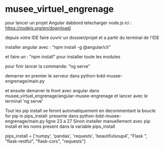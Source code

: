 # musee_virtuel_engrenage

pour lancer un projet Angular dabbord telecharger node.js ici : https://nodejs.org/en/download/

depuis votre IDE faire ouvrir un dossier/projet et a partir du terminal de l'IDE

installer angular avec : "npm install -g @angular/cli"

et faire un : "npm install" pour installer toute les modules

pour finir lancer la commande: "ng serve"

demarrer en premier le serveur dans python-bdd-musee-engrenage/main.py

et ensuite demarrer le front avec angular dans musee_virtuel_engrenage/angular-musee-engrenage et lancer avec le terminal 'ng serve'

Tout les pip install se feront automatiquement en decommentant la boucle for pip in pips_install:  presente dans python-bdd-musee-engrenage/main.py ligne 23 a 27
Sinon installer manuellement avec pip install et les noms present dans la variable pips_install


pips_install = ['numpy', 'pandas', 'requests', 'beautifulsoup4', "Flask ", "flask-restful", "flask-cors", "requests"]

